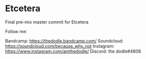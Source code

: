 # Etcetera

Final pre-mix master commit for Etcetera

Follow me:

Bandcamp: https://thedodle.bandcamp.com/
Soundcloud: https://soundcloud.com/because_why_not
Instagram: https://www.instagram.com/amthedodle/
Discord: the dodle#4808
